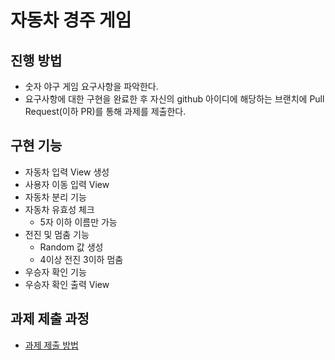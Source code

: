 # 자동차 경주 게임
## 진행 방법
* 숫자 야구 게임 요구사항을 파악한다.
* 요구사항에 대한 구현을 완료한 후 자신의 github 아이디에 해당하는 브랜치에 Pull Request(이하 PR)를 통해 과제를 제출한다.

## 구현 기능
* 자동차 입력 View 생성
* 사용자 이동 입력 View
* 자동차 분리 기능
* 자동차 유효성 체크
  - 5자 이하 이름만 가능
* 전진 및 멈춤 기능
  - Random 값 생성
  - 4이상 전진 3이하 멈춤
* 우승자 확인 기능
* 우승자 확인 출력 View


## 과제 제출 과정
* [과제 제출 방법](https://github.com/next-step/nextstep-docs/tree/master/precourse)
